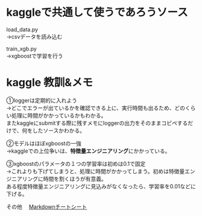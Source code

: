 
# kaggleで共通して使うであろうソース

load_data.py  
→csvデータを読み込む

train_xgb.py  
→xgboostで学習を行う













# kaggle 教訓&メモ



①loggerは定期的に入れよう  
→どこでエラーが出ているかを確認できる上に、実行時間も出るため、どのくらい処理に時間がかかっているかもわかる。  
またkaggleにsubmitする際に残すメモにloggerの出力をそのままコピペするだけで、何をしたソースかわかる。

②モデルはほぼxgboostの一強  
→kaggleでの上位争いは、**特徴量エンジニアリング**にかかっている。


③xgboostのパラメータの１つの学習率は初めは0.1で固定  
→これよりも下げてしまうと、処理に時間がかかってしまう。初めは特徴量エンジニアリングに時間を割くほうが有意義。  
ある程度特徴量エンジニアリングに見込みがなくなったら、学習率を0.01などに下げる。


その他　
[Markdownチートシート](https://gist.github.com/mignonstyle/083c9e1651d7734f84c99b8cf49d57fa)

